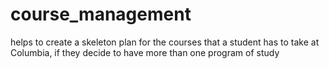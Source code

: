 # course_management
helps to create a skeleton plan for the courses that a student has to take at Columbia, if they decide to have more than one program of study
